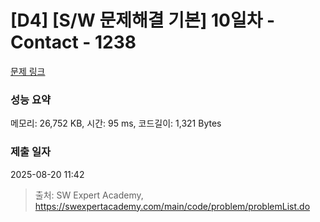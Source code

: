 # [D4] [S/W 문제해결 기본] 10일차 - Contact - 1238 

[문제 링크](https://swexpertacademy.com/main/code/problem/problemDetail.do?contestProbId=AV15B1cKAKwCFAYD) 

### 성능 요약

메모리: 26,752 KB, 시간: 95 ms, 코드길이: 1,321 Bytes

### 제출 일자

2025-08-20 11:42



> 출처: SW Expert Academy, https://swexpertacademy.com/main/code/problem/problemList.do